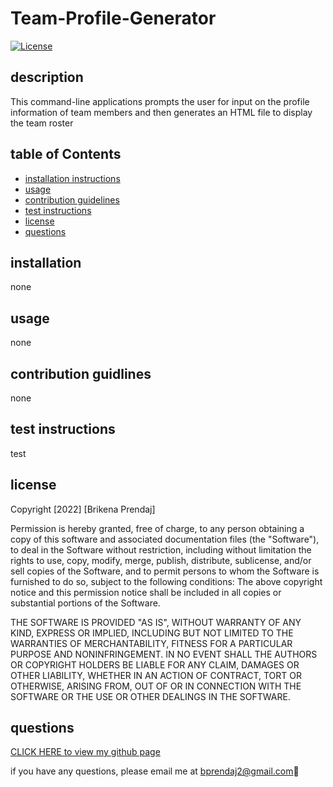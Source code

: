 # Team-Profile-Generator

  [![License](https://img.shields.io/badge/License-MIT-yellow.svg)](https://opensource.org/licenses/MIT)

  ## description

  This command-line applications prompts the user for input on the profile information of team members and then generates an HTML file to display the team roster

  ## table of Contents
  *  [installation instructions](#installation-instructions)
  *  [usage](#usage)
  *  [contribution guidelines](#contribution-guidelines)
  *  [test instructions](#test-instructions)
  *  [license](#license)
  *  [questions](#questions)
  ## installation 

  none

  ## usage

  none

  ## contribution guidlines

  none 

  ## test instructions

  test

  ## license
  Copyright [2022] [Brikena Prendaj]

  Permission is hereby granted, free of charge, to any person obtaining a copy of this software and associated documentation files (the "Software"), to deal in the Software without restriction, including without limitation the rights to use, copy, modify, merge, publish, distribute, sublicense, and/or sell copies of the Software, and to permit persons to whom the Software is furnished to do so, subject to the following conditions:
  The above copyright notice and this permission notice shall be included in all copies or substantial portions of the Software.
        
  THE SOFTWARE IS PROVIDED "AS IS", WITHOUT WARRANTY OF ANY KIND, EXPRESS OR IMPLIED, INCLUDING BUT NOT LIMITED TO THE WARRANTIES OF MERCHANTABILITY, FITNESS FOR A PARTICULAR PURPOSE AND NONINFRINGEMENT. IN NO EVENT SHALL THE AUTHORS OR COPYRIGHT HOLDERS BE LIABLE FOR ANY CLAIM, DAMAGES OR OTHER LIABILITY, WHETHER IN AN ACTION OF CONTRACT, TORT OR OTHERWISE, ARISING FROM, OUT OF OR IN CONNECTION WITH THE SOFTWARE OR THE USE OR OTHER DEALINGS IN THE SOFTWARE.

  ## questions
  [CLICK HERE to view my github page](https://github.com/Bprendaj)

  if you have any questions, please email me at bprendaj2@gmail.com:purple_heart:

  